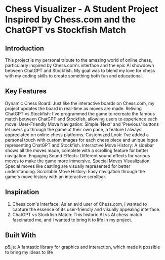 # Chess Visualizer - A Student Project Inspired by Chess.com and the ChatGPT vs Stockfish Match

## Introduction

This project is my personal tribute to the amazing world of online chess, particularly inspired by Chess.com's interface and the epic AI showdown between ChatGPT and Stockfish. My goal was to blend my love for chess with my coding skills to create something both fun and educational.

## Key Features

Dynamic Chess Board: Just like the interactive boards on Chess.com, my project updates the board in real-time as moves are made.
Reliving ChatGPT vs Stockfish: I've programmed the game to recreate the famous match between ChatGPT and Stockfish, allowing users to experience each move.
User-Friendly Move Navigation: Simple 'Next' and 'Previous' buttons let users go through the game at their own pace, a feature I always appreciated on online chess platforms.
Customized Look: I've added a personal touch with custom images for each chess piece and unique logos representing ChatGPT and Stockfish.
Interactive Move History: A sidebar shows all the moves made, complete with a scrolling feature for better navigation.
Engaging Sound Effects: Different sound effects for various moves to make the game more immersive.
Special Moves Visualization: Special moves like castling are visually represented for better understanding.
Scrollable Move History: Easy navigation through the game's move history with an interactive scrollbar.

## Inspiration 

1. Chess.com's Interface: As an avid user of Chess.com, I wanted to capture the essence of its user-friendly and visually appealing interface.
2. ChatGPT vs Stockfish Match: This historic AI vs AI chess match fascinated me, and I wanted to bring it to life in my project.

## Built With

p5.js: A fantastic library for graphics and interaction, which made it possible to bring my ideas to life

